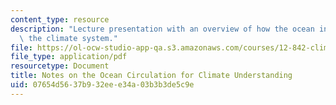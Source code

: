 ```yaml
---
content_type: resource
description: "Lecture presentation with an overview of how the ocean in\uFB02uences\
  \ the climate system."
file: https://ol-ocw-studio-app-qa.s3.amazonaws.com/courses/12-842-climate-physics-and-chemistry-fall-2008/07654d5637b932eee34a03b3b3de5c9e_part6.pdf
file_type: application/pdf
resourcetype: Document
title: Notes on the Ocean Circulation for Climate Understanding
uid: 07654d56-37b9-32ee-e34a-03b3b3de5c9e
---
```

